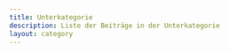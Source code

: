 ```yaml
---
title: Unterkategorie
description: Liste der Beiträge in der Unterkategorie
layout: category
---
```


